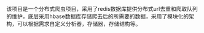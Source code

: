 ​该项目是一个分布式爬虫项目，采用了redis数据库提供分布式url去重和爬取队列的维护，底层采用hbase数据库存储爬去后的所需要的数据，采用了模块化的架构，可以根据需求自定义分析器，存储器，存储结构等。 
